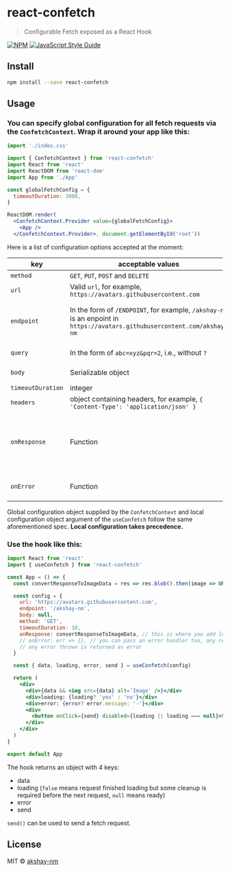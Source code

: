 # react-confetch

> Configurable Fetch exposed as a React Hook

[![NPM](https://img.shields.io/npm/v/react-confetch.svg)](https://www.npmjs.com/package/react-confetch) [![JavaScript Style Guide](https://img.shields.io/badge/code_style-standard-brightgreen.svg)](https://standardjs.com)

## Install

```bash
npm install --save react-confetch
```

## Usage

### You can specify global configuration for all fetch requests via the `ConfetchContext`. Wrap it around your app like this:

```jsx
import './index.css'

import { ConfetchContext } from 'react-confetch'
import React from 'react'
import ReactDOM from 'react-dom'
import App from './App'

const globalFetchConfig = {
  timeoutDuration: 3000,
}

ReactDOM.render(
  <ConfetchContext.Provider value={globalFetchConfig}>
    <App />
  </ConfetchContext.Provider>, document.getElementById('root'))

```

Here is a list of configuration options accepted at the moment: 

key | acceptable values | description
--- | --- | ---
`method` | `GET`, `PUT`, `POST` and `DELETE` | Directly fed to `window.fetch`, default is `GET`
`url` | Valid `url`, for example, `https://avatars.githubusercontent.com` | Directly fed to `window.fetch`
`endpoint` | In the form of `/ENDPOINT`, for example, `/akshay-nm` is an enpoint in `https://avatars.githubusercontent.com/akshay-nm` | This is not necessary if you have included the endpoint in our url string. You don't have to pass `/akshay-nm` as `endpoint` if your `url` is `https://avatars.githubusercontent.com/akshay-nm`.
`query` | In the form of `abc=xyz&pqr=2`, i.e., without `?` | This is also optional, you don't need this if your url contains the query part also.
`body` | Serializable object | The hook uses `JSON.stringify()` internally so you can pass objects.
`timeoutDuration` | integer | Time in millis (`Default is 3000`)
`headers` | object containing headers, for example, `{ 'Content-Type': 'application/json' }` | Self explanatory
`onResponse` | Function | This is called on successful fetch request, the hook does not check the status code for you, the fetch response is passed on to this function as an argument and its return value is mapped to the `data` return value of the hook. **This function should return a promise.** Default is `res => res.json()`
`onError` | Function | This is called if there are any uncatched errors (including any arising from onResponse function). Default is `e => e`

Global configuration object supplied by the `ConfetchContext` and local configuration object argument of the `useConfetch` follow the same aforementioned spec. 
**Local configuration takes precedence.**

### Use the hook like this:

```jsx
import React from 'react'
import { useConfetch } from 'react-confetch'

const App = () => {
  const convertResponseToImageData = res => res.blob().then(image => URL.createObjectURL(image))

  const config = {
    url: 'https://avatars.githubusercontent.com',
    endpoint: '/akshay-nm',
    body: null,
    method: 'GET',
    timeoutDuration: 10,
    onResponse: convertResponseToImageData, // this is where you add logic to handle the response, any return value will be set as data
    // onError: err => {}, // you can pass an error handler too, any return values will be assigned to error
    // any error thrown is returned as error
  }

  const { data, loading, error, send } = useConfetch(config)

  return (
    <div>
      <div>{data && <img src={data} alt='Image' />}</div>
      <div>loading: {loading? 'yes' : 'no'}</div>
      <div>error: {error? error.message: '-'}</div>
      <div>
        <button onClick={send} disabled={loading || loading === null}>Send a fetch request</button>
      </div>
    </div>
  )
}

export default App

```

The hook returns an object with 4 keys: 
- data 
- loading (`false` means request finished loading but some cleanup is required before the next request, `null` means ready)
- error 
- send

`send()` can be used to send a fetch request.

## License

MIT © [akshay-nm](https://github.com/akshay-nm)
